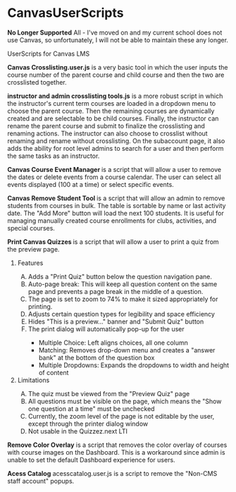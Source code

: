 # CanvasUserScripts
<b>No Longer Supported</b>
All - I've moved on and my current school does not use Canvas, so unfortunately, I will not be able to maintain these any longer.
</hr>

UserScripts for Canvas LMS

<b>Canvas Crosslisting.user.js</b> is a very basic tool in which the user inputs the course number of the parent course and child course and then the two are crosslisted together.

<b>instructor and admin crosslisting tools.js</b> is a more robust script in which the instructor's current term courses are loaded in a dropdown menu to choose the parent course. Then the remaining courses are dynamically created and are selectable to be child courses. Finally, the instructor can rename the parent course and submit to finalize the crosslisting and renaming actions. The instructor can also choose to crosslist without renaming and rename without crosslisting. On the subaccount page, it also adds the ability for root level admins to search for a user and then perform the same tasks as an instructor.

<b> Canvas Course Event Manager </b> is a script that will allow a user to remove the dates or delete events from a course calendar. The user can select all events displayed (100 at a time) or select specific events.

<b> Canvas Remove Student Tool </b> is a script that will allow an admin to remove students from courses in bulk. The table is sortable by name or last activity date. The "Add More" button will load the next 100 students. It is useful for managing manually created course enrollments for clubs, activities, and special courses.

<b> Print Canvas Quizzes </b> is a script that will allow a user to print a quiz from the preview page. 
<ol>
  <li>Features</li>
  <ol type="A">
    <li>Adds a "Print Quiz" button below the question navigation pane.</li>
    <li>Auto-page break: This will keep all question content on the same page and prevents a page break in the middle of a question.</li>
    <li>The page is set to zoom to 74% to make it sized appropriately for printing.</li>
    <li>Adjusts certain question types for legibility and space efficiency</li>
    <li>Hides "This is a preview..." banner and "Submit Quiz" button</li>
    <li>The print dialog will automatically pop-up for the user</li>
    <ul>
      <li>Multiple Choice: Left aligns choices, all one column</li>
      <li>Matching: Removes drop-down menu and creates a "answer bank" at the bottom of the question box</li>
      <li>Multiple Dropdowns: Expands the dropdowns to width and height of content</li>
    </ul>
  </ol>
  <li>Limitations</li>
  <ol type="A">
    <li>The quiz must be viewed from the "Preview Quiz" page</li>
    <li>All questions must be visible on the page, which means the "Show one question at a time" must be unchecked</li>
    <li>Currently, the zoom level of the page is not editable by the user, except through the printer dialog window</li>
    <li>Not usable in the Quizzez.next LTI</li>
  </ol>
  </ol>
  
  <b>Remove Color Overlay</b> is a script that removes the color overlay of courses with course images on the Dashboard. This is a workaround since admin is unable to set the default Dashboard experience for users.

  <b>Acess Catalog</b> acesscatalog.user.js is a script to remove the "Non-CMS staff account" popups.
